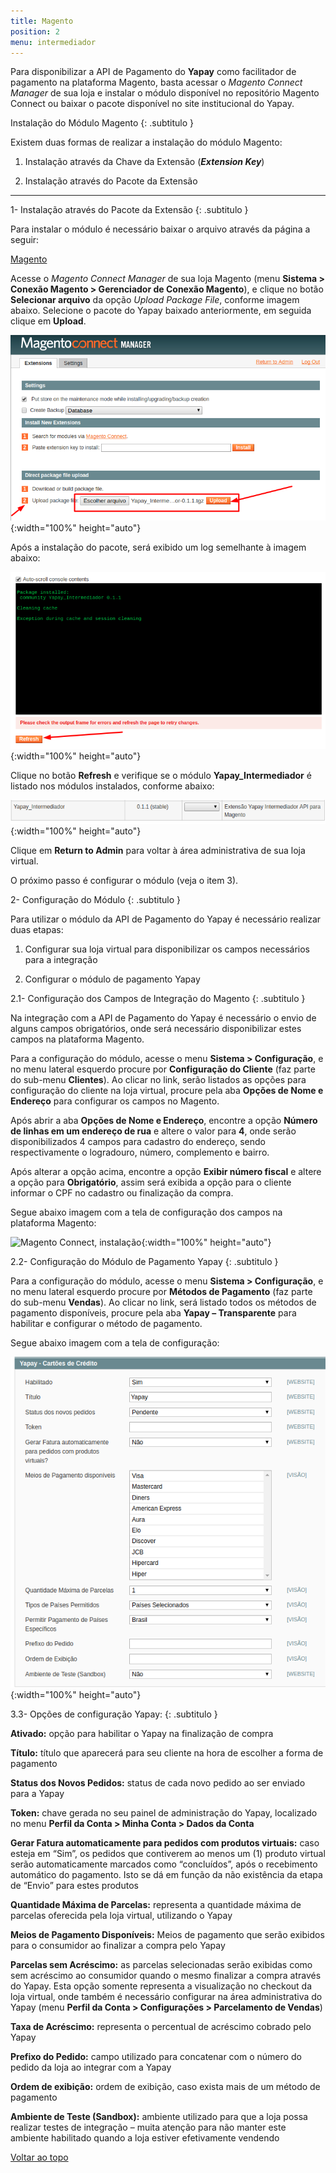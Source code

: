 ```yaml
---
title: Magento
position: 2
menu: intermediador
---
```


Para disponibilizar a API de Pagamento do **Yapay** como facilitador de pagamento na plataforma Magento, basta acessar o _Magento Connect Manager_ de sua loja e instalar o módulo disponível no repositório Magento Connect ou baixar o pacote disponível no site institucional do Yapay.

Instalação do Módulo Magento
{: .subtitulo }

Existem duas formas de realizar a instalação do módulo Magento:

1. Instalação através da Chave da Extensão (**_Extension Key_**)

2. Instalação através do Pacote da Extensão

---


1- Instalação através do Pacote da Extensão
{: .subtitulo }

Para instalar o módulo é necessário baixar o arquivo através da página a seguir:


<a href="http://integracao.traycheckout.com.br/documentacao/download/yapay/magento/Yapay_Intermediador-0.2.0.tgz" class="btn  btn-default btn-wide btn-call-to-action btnMagento"><i class="fa fa-arrow-circle-down" aria-hidden="true"></i>Magento</a>

Acesse o _Magento Connect Manager_ de sua loja Magento (menu **Sistema > Conexão Magento > Gerenciador de Conexão Magento**), e clique no botão **Selecionar arquivo** da opção _Upload Package File_, conforme imagem abaixo. Selecione o pacote do Yapay baixado anteriormente, em seguida clique em **Upload**.


![Magento Connect, instalação](/images/intermediador/conteudo/install_magento_4.png "Magento Connect, instalação"){:width="100%" height="auto"}

Após a instalação do pacote, será exibido um log semelhante à imagem abaixo:

![Magento Connect, instalação](/images/intermediador/conteudo/install_magento_5.png "Magento Connect, instalação"){:width="100%" height="auto"}

Clique no botão **Refresh** e verifique se o módulo **Yapay_Intermediador** é listado nos módulos instalados, conforme abaixo:

![Magento Connect, instalação](/images/intermediador/conteudo/install_magento_6.png "Magento Connect, instalação"){:width="100%" height="auto"}

Clique em **Return to Admin** para voltar à área administrativa de sua loja virtual.

O próximo passo é configurar o módulo (veja o item 3).


2- Configuração do Módulo
{: .subtitulo }

Para utilizar o módulo da API de Pagamento do Yapay é necessário realizar duas etapas:

1. Configurar sua loja virtual para disponibilizar os campos necessários para a integração

2. Configurar o módulo de pagamento Yapay


2.1- Configuração dos Campos de Integração do Magento
{: .subtitulo }

Na integração com a API de Pagamento do Yapay é necessário o envio de alguns campos obrigatórios, onde será necessário disponibilizar estes campos na plataforma Magento.

Para a configuração do módulo, acesse o menu **Sistema > Configuração**, e no menu lateral esquerdo procure por **Configuração do Cliente** (faz parte do sub-menu **Clientes**). Ao clicar no link, serão listados as opções para configuração do cliente na loja virtual, procure pela aba **Opções de Nome e Endereço** para configurar os campos no Magento.

Após abrir a aba **Opções de Nome e Endereço**, encontre a opção **Número de linhas em um endereço de rua** e altere o valor para **4**, onde serão disponibilizados 4 campos para cadastro do endereço, sendo respectivamente o logradouro, número, complemento e bairro.

Após alterar a opção acima, encontre a opção **Exibir número fiscal** e altere a opção para **Obrigatório**, assim será exibida a opção para o cliente informar o CPF no cadastro ou finalização da compra.

Segue abaixo imagem com a tela de configuração dos campos na plataforma Magento:

![Magento Connect, instalação](/images/intermediador/conteudo/install_magento_7.png "Magento Connect, instalação"){:width="100%" height="auto"}


2.2- Configuração do Módulo de Pagamento Yapay
{: .subtitulo }

Para a configuração do módulo, acesse o menu **Sistema > Configuração**, e no menu lateral esquerdo procure por **Métodos de Pagamento** (faz parte do sub-menu **Vendas**). Ao clicar no link, será listado todos os métodos de pagamento disponíveis, procure pela aba **Yapay – Transparente** para habilitar e configurar o método de pagamento.

Segue abaixo imagem com a tela de configuração:

![Magento Connect, instalação](/images/intermediador/conteudo/install_magento_8.png "Magento Connect, instalação"){:width="100%" height="auto"}


3.3- Opções de configuração Yapay:
{: .subtitulo }

**Ativado:** opção para habilitar o Yapay na finalização de compra

**Título:** título que aparecerá para seu cliente na hora de escolher a forma de pagamento

**Status dos Novos Pedidos:** status de cada novo pedido ao ser enviado para a Yapay

**Token:** chave gerada no seu painel de administração do Yapay, localizado no menu **Perfil da Conta > Minha Conta > Dados da Conta**

**Gerar Fatura automaticamente para pedidos com produtos virtuais:** caso esteja em “Sim”, os pedidos que contiverem ao menos um (1) produto virtual serão automaticamente marcados como “concluídos”, após o recebimento automático do pagamento. Isto se dá em função da não existência da etapa de “Envio” para estes produtos

**Quantidade Máxima de Parcelas:** representa a quantidade máxima de parcelas oferecida pela loja virtual, utilizando o Yapay

**Meios de Pagamento Disponíveis:** Meios de pagamento que serão exibidos para o consumidor ao finalizar a compra pelo Yapay

**Parcelas sem Acréscimo:** as parcelas selecionadas serão exibidas como sem acréscimo ao consumidor quando o mesmo finalizar a compra através do Yapay. Esta opção somente representa a visualização no checkout da loja virtual, onde também é necessário configurar na área administrativa do Yapay (menu **Perfil da Conta > Configurações > Parcelamento de Vendas**)

**Taxa de Acréscimo:** representa o percentual de acréscimo cobrado pelo Yapay

**Prefixo do Pedido:** campo utilizado para concatenar com o número do pedido da loja ao integrar com a Yapay

**Ordem de exibição:** ordem de exibição, caso exista mais de um método de pagamento

**Ambiente de Teste (Sandbox):** ambiente utilizado para que a loja possa realizar testes de integração – muita atenção para não manter este ambiente habilitado quando a loja estiver efetivamente vendendo


<div class="voltar-ao-topo"><a href="#"><i class="fa fa-arrow-up" aria-hidden="true"></i>Voltar ao topo</a></div>